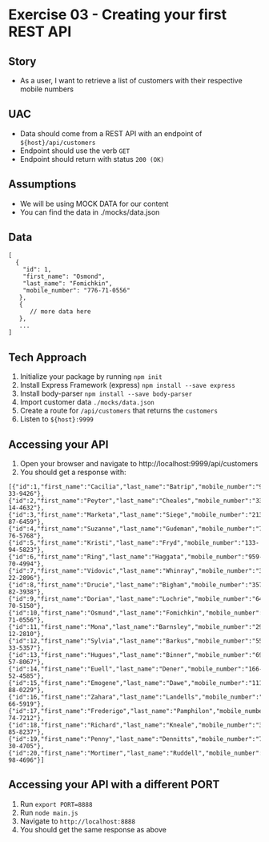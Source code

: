 # Exercise 03 - Creating your first REST API

## Story

- As a user, I want to retrieve a list of customers with their respective mobile numbers

## UAC

- Data should come from a REST API with an endpoint of `${host}/api/customers`
- Endpoint should use the verb `GET`
- Endpoint should return with status `200 (OK)`

## Assumptions

- We will be using MOCK DATA for our content
- You can find the data in ./mocks/data.json

## Data

```
[
  { 
    "id": 1,
    "first_name": "Osmond",
    "last_name": "Fomichkin",
    "mobile_number": "776-71-0556"
   },
   {
      // more data here
   },
   ...
]
```

## Tech Approach

1. Initialize your package by running `npm init`
2. Install Express Framework (express) `npm install --save express`
3. Install body-parser `npm install --save body-parser`
4. Import customer data `./mocks/data.json`
5. Create a route for `/api/customers` that returns the `customers`
6. Listen to `${host}:9999`

## Accessing your API

1. Open your browser and navigate to http://localhost:9999/api/customers
2. You should get a response with:
```
[{"id":1,"first_name":"Cacilia","last_name":"Batrip","mobile_number":"967-33-9426"},{"id":2,"first_name":"Peyter","last_name":"Cheales","mobile_number":"335-14-4632"},{"id":3,"first_name":"Marketa","last_name":"Siege","mobile_number":"213-87-6459"},{"id":4,"first_name":"Suzanne","last_name":"Gudeman","mobile_number":"714-76-5768"},{"id":5,"first_name":"Kristi","last_name":"Fryd","mobile_number":"133-94-5823"},{"id":6,"first_name":"Ring","last_name":"Haggata","mobile_number":"959-70-4994"},{"id":7,"first_name":"Vidovic","last_name":"Whinray","mobile_number":"311-22-2896"},{"id":8,"first_name":"Drucie","last_name":"Bigham","mobile_number":"357-82-3938"},{"id":9,"first_name":"Dorian","last_name":"Lochrie","mobile_number":"642-70-5150"},{"id":10,"first_name":"Osmund","last_name":"Fomichkin","mobile_number":"776-71-0556"},{"id":11,"first_name":"Mona","last_name":"Barnsley","mobile_number":"291-12-2810"},{"id":12,"first_name":"Sylvia","last_name":"Barkus","mobile_number":"558-33-5357"},{"id":13,"first_name":"Hugues","last_name":"Binner","mobile_number":"699-57-8067"},{"id":14,"first_name":"Euell","last_name":"Dener","mobile_number":"166-52-4585"},{"id":15,"first_name":"Emogene","last_name":"Dawe","mobile_number":"111-88-0229"},{"id":16,"first_name":"Zahara","last_name":"Landells","mobile_number":"413-66-5919"},{"id":17,"first_name":"Frederigo","last_name":"Pamphilon","mobile_number":"891-74-7212"},{"id":18,"first_name":"Richard","last_name":"Kneale","mobile_number":"358-85-8237"},{"id":19,"first_name":"Penny","last_name":"Dennitts","mobile_number":"764-30-4705"},{"id":20,"first_name":"Mortimer","last_name":"Ruddell","mobile_number":"378-98-4696"}]
```

## Accessing your API with a different PORT

1. Run `export PORT=8888`
2. Run `node main.js`
3. Navigate to `http://localhost:8888`
4. You should get the same response as above
